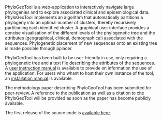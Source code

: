 PhyloGeoTool is a web-application to interactively navigate large phylogenies and to explore associated clinical and epidemiological data. PhyloGeoTool implements an algorithm that automatically partitions a phylogeny into an optimal number of clusters, thereby recursively partitioning each identified cluster. A graphical user interface provides a concise visualisation of the different levels of the phylogenetic tree and the attributes (geographical, clinical, demographical) associated with the sequences. Phylogenetic placement of new sequences onto an existing tree is made possible through pplacer.

PhyloGeoTool has been built to be user-friendly in use, only requiring a phylogenetic tree and a text file describing the attributes of the sequences. A [user instruction manual](https://github.com/rega-cev/phylogeotool/blob/master/doc/UserManual.pdf) is available to provide on information the use of the application. For users who whant to host their own instance of the tool, an [installation manual](https://github.com/rega-cev/phylogeotool/blob/master/doc/InstallationManual.pdf) is available.  

The methodology paper describing PhyloGeoTool has been submitted for peer-review. A reference to the publication as well as a citation to cite PhyloGeoTool will be provided as soon as the paper has become publicly available.

The first release of the source code is [available here](https://github.com/rega-cev/phylogeotool/releases/tag/v1.0.0).
